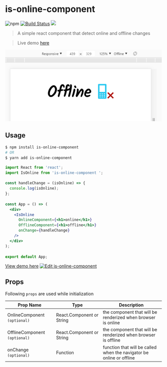 # is-online-component

![npm](https://img.shields.io/npm/dt/is-online-component.svg) [![Build Status](https://travis-ci.org/Leocardoso94/is-online-component.svg?branch=master)](https://travis-ci.org/Leocardoso94/is-online-component) [![](https://data.jsdelivr.com/v1/package/npm/is-online-component/badge)](https://www.jsdelivr.com/package/npm/is-online-component)

> A simple react component that detect online and offline changes

> Live demo [here](https://codesandbox.io/s/4ry12w6509)

![](https://raw.githubusercontent.com/Leocardoso94/is-online-component/master/docs/gif.gif)

## Usage

```bash
$ npm install is-online-component
# OR
$ yarn add is-online-component
```

```jsx
import React from 'react';
import IsOnline from 'is-online-component ';

const handleChange = (isOnline) => {
  console.log(isOnline);
};

const App = () => (
  <div>
    <IsOnline
      OnlineComponent={<h1>online</h1>}
      OfflineComponent={<h1>offline</h1>}
      onChange={handleChange}
    />
  </div>
);

export default App;
```

[View demo here](https://codesandbox.io/s/4ry12w6509)
[![Edit is-online-component](https://codesandbox.io/static/img/play-codesandbox.svg)](https://codesandbox.io/s/4ry12w6509)

## Props

Following `props` are used while initialization

| Prop Name             | Type              | Description                                                                                    |
| --------------------- | ----------------- | ---------------------------------------------------------------------------------------------- |
| OnlineComponent `(optional)` | React.Component or String | the component that will be renderized when browser is online                                                                    |
| OfflineComponent `(optional)`    | React.Component or String | the component that will be renderized when browser is offline                                                                        |
| onChange `(optional)`   | Function  | function that will be called when the navigator be online or offline |



